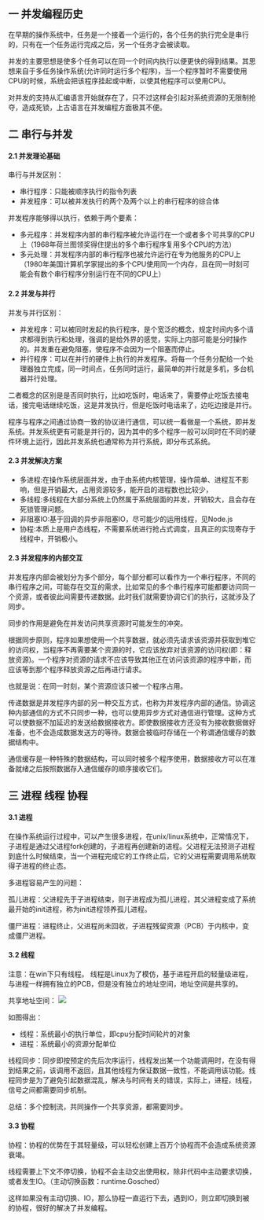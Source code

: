 ## 一 并发编程历史  

在早期的操作系统中，任务是一个接着一个运行的，各个任务的执行完全是串行的，只有在一个任务运行完成之后，另一个任务才会被读取。  

并发的主要思想是使多个任务可以在同一个时间内执行以便更快的得到结果。其思想来自于多任务操作系统(允许同时运行多个程序)，当一个程序暂时不需要使用CPU的时候，系统会把该程序挂起或中断，以使其他程序可以使用CPU。  

对并发的支持从汇编语言开始就存在了，只不过这样会引起对系统资源的无限制抢夺，造成死锁，上古语言在并发编程方面极其不便。  

## 二 串行与并发

#### 2.1 并发理论基础

串行与并发区别：
- 串行程序：只能被顺序执行的指令列表
- 并发程序：可以被并发执行的两个及两个以上的串行程序的综合体

并发程序能够得以执行，依赖于两个要素：
- 多元程序：并发程序内部的串行程序被允许运行在一个或者多个可共享的CPU上（1968年荷兰图领奖得住提出的多个串行程序复用多个CPU的方法）
- 多元处理：并发程序内部的串行程序也被允许运行在专为他服务的CPU上（1980年美国计算机学家提出的多个CPU使用同一个内存，且在同一时刻可能会有数个串行程序分别运行在不同的CPU上）

#### 2.2 并发与并行

并发与并行区别：
- 并发程序：可以被同时发起的执行程序，是个宽泛的概念，规定时间内多个请求都得到执行和处理，强调的是给外界的感觉，实际上内部可能是分时操作的。并发重在避免阻塞，使程序不会因为一个阻塞而停止。
- 并行程序：可以在并行的硬件上执行的并发程序。将每一个任务分配给一个处理器独立完成，同一时间点，任务同时运行，最简单的并行就是多机，多台机器并行处理。 

二者概念的区别是是否同时执行，比如吃饭时，电话来了，需要停止吃饭去接电话，接完电话继续吃饭，这是并发执行，但是吃饭时电话来了，边吃边接是并行。  

程序与程序之间通过协商一致的协议进行通信，可以统一看做是一个系统，即并发系统。并发系统更有可能是并行的，因为其中的多个程序一般可以同时在不同的硬件环境上运行，因此并发系统也通常称为并行系统，即分布式系统。 

#### 2.3 并发解决方案

- 多进程:在操作系统层面并发，由于由系统内核管理，操作简单、进程互不影响，但是开销最大，占用资源较多，能开启的进程数也比较少，
- 多线程:多线程在大部分系统上仍然属于系统层面的并发，开销较大，且会存在死锁管理问题。
- 非阻塞IO:基于回调的异步非阻塞IO，尽可能少的运用线程，见Node.js
- 协程:本质上是用户态线程，不需要系统进行抢占式调度，且真正的实现寄存于线程中，开销极小。

#### 2.3 并发程序的内部交互

并发程序内部会被划分为多个部分，每个部分都可以看作为一个串行程序，不同的串行程序之间，可能存在交互的需求，比如常见的多个串行程序可能都要访问同一个资源，或者彼此间需要传递数据。此时我们就需要协调它们的执行，这就涉及了同步。  

同步的作用是避免在并发访问共享资源时可能发生的冲突。  

根据同步原则，程序如果想使用一个共享数据，就必须先请求该资源并获取到堆它的访问权，当程序不再需要某个资源的时，它应该放弃对该资源的访问权(即：释放资源)。一个程序对资源的请求不应该导致其他正在访问该资源的程序中断，而应该等到那个程序释放资源之后再进行请求。  

也就是说：在同一时刻，某个资源应该只被一个程序占用。  

传递数据是并发程序内部的另一种交互方式，也称为并发程序内部的通信。协调这种内部通信的方式不只同步一种，也可以使用异步方式对通信进行管理。这种方式可以使数据不加延迟的发送给数据接收方。即使数据接收方还没有为接收数据做好准备，也不会造成数据发送方的等待。数据会被临时存储在一个称谓通信缓存的数据结构中。  

通信缓存是一种特殊的数据结构，可以同时被多个程序使用，数据接收方可以在准备就绪之后按照数据存入通信缓存的顺序接收它们。  

## 三 进程 线程 协程

#### 3.1 进程

在操作系统运行过程中，可以产生很多进程，在unix/linux系统中，正常情况下，子进程是通过父进程fork创建的，子进程再创建新的进程。父进程无法预测子进程到底什么时候结束，当一个进程完成它的工作终止后，它的父进程需要调用系统取得子进程的终止态。  

多进程容易产生的问题：  

孤儿进程：父进程先于子进程结束，则子进程成为孤儿进程，其父进程变成了系统最开始的init进程，称为init进程领养孤儿进程。  

僵尸进程：进程终止，父进程尚未回收，子进程残留资源（PCB）于内核中，变成僵尸进程。

#### 3.2 线程

注意：在win下只有线程。
线程是Linux为了模仿，基于进程开启的轻量级进程，与进程一样拥有独立的PCB，但是没有独立的地址空间，地址空间是共享的。  

共享地址空间：
![](../images/Golang/thread-01.png)

如图得出：
- 线程：系统最小的执行单位，即cpu分配时间轮片的对象
- 进程：系统最小的资源分配单位

线程同步：同步即按预定的先后次序运行，线程发出某一个功能调用时，在没有得到结果之前，该调用不返回，且其他线程为保证数据一致性，不能调用该功能。线程同步是为了避免引起数据混乱，解决与时间有关的错误，实际上，进程，线程，信号之间都需要同步机制。 

总结：多个控制流，共同操作一个共享资源，都需要同步。

#### 3.3 协程

协程：协程的优势在于其轻量级，可以轻松创建上百万个协程而不会造成系统资源衰竭。  

线程需要上下文不停切换，协程不会主动交出使用权，除非代码中主动要求切换，或者发生IO。（主动切换函数：runtime.Gosched）  

这样如果没有主动切换、IO，那么协程一直运行下去，遇到IO，则立即切换到被的协程，很好的解决了并发编程。   
